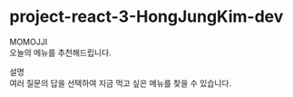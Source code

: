 # project-react-3-HongJungKim-dev

MOMOJJI  
오늘의 메뉴를 추천해드립니다.

설명  
여러 질문의 답을 선택하여 지금 먹고 싶은 메뉴를 찾을 수 있습니다.
